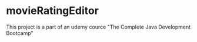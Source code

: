 # movieRatingEditor
This project is a part of an udemy cource "The Complete Java Development Bootcamp"
